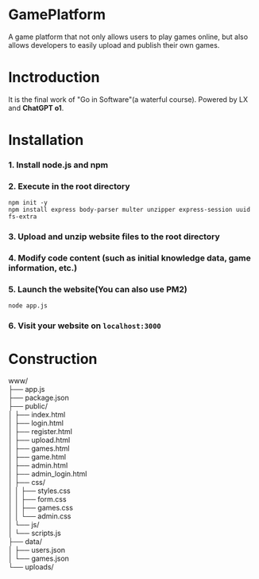 # GamePlatform
A game platform that not only allows users to play games online, but also allows developers to easily upload and publish their own games.

# Inctroduction
It is the final work of "Go in Software"(a waterful course).
Powered by LX and **ChatGPT o1**.   

# Installation
### 1. Install node.js and npm
### 2. Execute in the root directory
```
npm init -y
npm install express body-parser multer unzipper express-session uuid fs-extra
```
### 3. Upload and unzip website files to the root directory
### 4. Modify code content (such as initial knowledge data, game information, etc.)
### 5. Launch the website(You can also use PM2)
```
node app.js
```
### 6. Visit your website on `localhost:3000`



# Construction
www/  
├── app.js  
├── package.json   
├── public/  
│   ├── index.html  
│   ├── login.html  
│   ├── register.html  
│   ├── upload.html  
│   ├── games.html  
│   ├── game.html  
│   ├── admin.html  
│   ├── admin_login.html  
│   ├── css/  
│   │   ├── styles.css   
│   │   ├── form.css  
│   │   ├── games.css  
│   │   └── admin.css   
│   └── js/  
│       └── scripts.js  
├── data/  
│   ├── users.json  
│   └── games.json  
└── uploads/  
